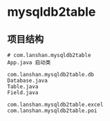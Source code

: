 # mysqldb2table
## 项目结构
    # com.lanshan.mysqldb2table
    App.java 启动类
 
    com.lanshan.mysqldb2table.db
    Database.java
    Table.java
    Field.java

    com.lanshan.mysqldb2table.excel
    com.lanshan.mysqldb2table.poi
